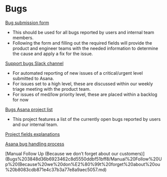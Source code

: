 # Bugs

[Bug submission form](https://form.asana.com/?k=zh54nFA9Blv9DGDoCVLVCg&d=1126683767705082)

- This should be used for all bugs reported by users and internal team members.
- Following the form and filling out the required fields will provide the product and engineer teams with the needed information to determine the cause and apply a fix for the issue.

[Support bugs Slack channel](https://swellcorp.slack.com/archives/C03KYFNLBB4)

- For automated reporting of new issues of a critical/urgent level submitted to Asana.
- For issues set to a high level, these are discussed within our weekly triage meeting with the product team.
- For issues of med/low priority level, these are placed within a backlog for now

[Bugs Asana project list](https://app.asana.com/0/1202306318068147/list)

- This project features a list of the currently open bugs reported by users and our internal team.

[Project fields explanations](Bugs%203848d36b6923462c8d5550ddbf51bff8/Project%20fields%20explanations%20feda69273a074e52add06f5af921818c.md)

[Asana bug handling process](Bugs%203848d36b6923462c8d5550ddbf51bff8/Asana%20bug%20handling%20process%20a2c55843366a4aa98617c36269501e2c.md)

[Manual Follow Up (Because we don’t forget about our customers)](Bugs%203848d36b6923462c8d5550ddbf51bff8/Manual%20Follow%20Up%20(Because%20we%20don%E2%80%99t%20forget%20about%20ou%20b8083cdb871e4c37b3a77e8a9aec5057.md)